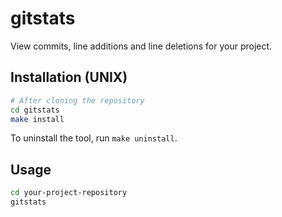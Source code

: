 # gitstats

View commits, line additions and line deletions for your project.

## Installation (UNIX)

```bash
# After cloning the repository
cd gitstats
make install 
```

To uninstall the tool, run `make uninstall`.

## Usage

```bash
cd your-project-repository
gitstats
```